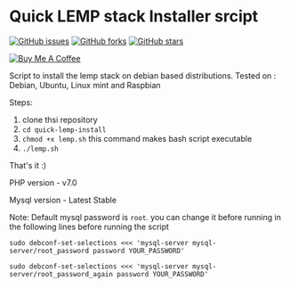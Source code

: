 # Quick LEMP stack Installer srcipt

<a href="https://github.com/thamaraiselvam/LEMP-Installer/issues"><img alt="GitHub issues" src="https://img.shields.io/github/issues/thamaraiselvam/LEMP-Installer.svg"></a>
<a href="https://github.com/thamaraiselvam/LEMP-Installer/network"><img alt="GitHub forks" src="https://img.shields.io/github/forks/thamaraiselvam/LEMP-Installer.svg"></a>
<a href="https://github.com/thamaraiselvam/LEMP-Installer/stargazers"><img alt="GitHub stars" src="https://img.shields.io/github/stars/thamaraiselvam/LEMP-Installer.svg"></a>



<a href="https://www.buymeacoffee.com/R8Nc2vn" target="_blank"><img src="https://www.buymeacoffee.com/assets/img/custom_images/yellow_img.png" alt="Buy Me A Coffee"></a>


Script to install the lemp stack on debian based distributions.
Tested on : Debian, Ubuntu, Linux mint and Raspbian

Steps:

1. clone thsi repository
2. `cd quick-lemp-install`
3. `chmod +x lemp.sh` this command makes bash script executable
4. `./lemp.sh`

That's it :)

PHP version - v7.0

Mysql version - Latest Stable

Note: Default mysql password is `root`. you can change it before running in the following lines before running the script

`sudo debconf-set-selections <<< 'mysql-server mysql-server/root_password password YOUR_PASSWORD'`

`sudo debconf-set-selections <<< 'mysql-server mysql-server/root_password_again password YOUR_PASSWORD'`
